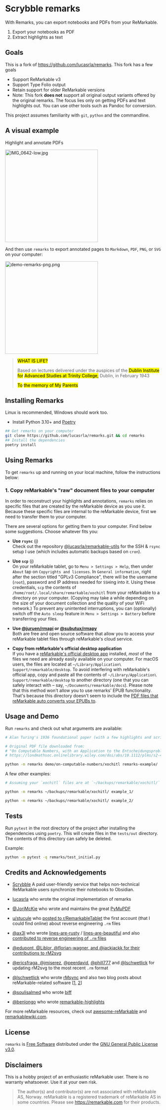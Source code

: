 # Scrybble remarks

With Remarks, you can export notebooks and PDFs from your ReMarkable.

1. Export your notebooks as PDF
2. Extract highlights as text

## Goals

This is a fork of https://github.com/lucasrla/remarks. This fork has a few goals

- Support ReMarkable v3
- Support Type Folio output
- Retain support for older ReMarkable versions
- Note: This fork **does not** support all original output variants offered by the original remarks. The focus lies only on getting PDFs and text highlights out. You can use other tools such as Pandoc for conversion.

This project assumes familiarity with `git`, `python` and the commandline.

## A visual example

Highlight and annotate PDFs

<!-- How to host images on GitHub but outside your repository? Open an issue, upload your images, and voila! Trick learned from http://felixhayashi.github.io/ReadmeGalleryCreatorForGitHub/ -->

<img width="300" alt="IMG_0642-low.jpg" src="https://user-images.githubusercontent.com/1920195/88480247-3d776680-cf2b-11ea-9c30-061ec0e5cc60.jpg">

And then use `remarks` to export annotated pages to `Markdown`, `PDF`, `PNG`, or `SVG` on your computer:

<img width="300" alt="demo-remarks-png.png" src="https://user-images.githubusercontent.com/1920195/88480249-410aed80-cf2b-11ea-919b-22fb550ed9d7.png">

> <mark>WHAT IS LIFE?</mark>
> 
> Based on lectures delivered under the auspices of the <mark>Dublin Institute for</mark> <mark>Advanced Studies at Trinity College,</mark> Dublin, in February 1943
> 
> <mark>To</mark>
> <mark>the memory of My</mark> <mark>Parents</mark>

## Installing Remarks

Linux is recommended, Windows should work too.

- Install Python 3.10+ and [Poetry](https://python-poetry.org/docs/)

```bash
## Get remarks on your computer
git clone https://github.com/lucasrla/remarks.git && cd remarks
## Install the dependencies
poetry install
```

## Using Remarks

To get `remarks` up and running on your local machine, follow the instructions below:

### 1. Copy reMarkable's "raw" document files to your computer

In order to reconstruct your highlights and annotations, `remarks` relies on specific files that are created by the reMarkable device as you use it. Because these specific files are internal to the reMarkable device, first we need to transfer them to your computer.

There are several options for getting them to your computer. Find below some suggestions. Choose whatever fits you:

- **Use `rsync`** ([i](https://en.wikipedia.org/wiki/Rsync))  
  Check out the repository [@lucasrla/remarkable-utils](https://github.com/lucasrla/remarkable-utils) for the SSH & `rsync` setup I use (which includes automatic backups based on `cron`). 

- **Use `scp`** ([i](https://en.wikipedia.org/wiki/Secure_copy_protocol))  
  On your reMarkable tablet, go to `Menu > Settings > Help`, then under `About` tap on `Copyrights and licenses`. In `General information`, right after the section titled "GPLv3 Compliance", there will be the username (`root`), password and IP address needed for `SSH`ing into it. Using these credentials, `scp` the contents of `/home/root/.local/share/remarkable/xochitl` from your reMarkable to a directory on your computer. (Copying may take a while depending on the size of your document collection and the quality of your WiFi network.) To prevent any unintented interruptions, you can (optionally) switch off the `Auto sleep` feature in `Menu > Settings > Battery` before transferring your files.

- **Use [@juruen/rmapi](https://github.com/juruen/rmapi) or [@subutux/rmapy](https://github.com/subutux/rmapy)**  
  Both are free and open source software that allow you to access your reMarkable tablet files through reMarkable's cloud service.

- **Copy from reMarkable's official desktop application**  
  If you have a [reMarkable's official desktop app](https://support.remarkable.com/s/article/Desktop-app) installed, _most_ of the files we need are already easily available on your computer. For macOS users, the files are located at `~/Library/Application\ Support/remarkable/desktop`. To avoid interfering with reMarkable's official app, copy and paste all the contents of `~/Library/Application\ Support/remarkable/desktop` to another directory (one that you can safely interact with – say, `~/Documents/remarkable/docs`). Please note that this method won't allow you to use remarks' EPUB functionality. That's because this directory doesn't seem to include the [PDF files that reMarkable auto converts your EPUBs to](https://github.com/lucasrla/remarks/pull/34).

## Usage and Demo

Run `remarks` and check out what arguments are available:


```sh
# Alan Turing's 1936 foundational paper (with a few highlights and scribbles)

# Original PDF file downloaded from:
# "On Computable Numbers, with an Application to the Entscheidungsproblem"
# https://londmathsoc.onlinelibrary.wiley.com/doi/abs/10.1112/plms/s2-42.1.230

python -m remarks demo/on-computable-numbers/xochitl remarks-example/
```

A few other examples:

```sh
# Assuming your `xochitl` files are at `~/backups/remarkable/xochitl/`

python -m remarks ~/backups/remarkable/xochitl/ example_1/

python -m remarks ~/backups/remarkable/xochitl/ example_2/
```

## Tests

Run `pytest` in the root directory of the project after installing the dependencies using `poetry`. This will create files in the `tests/out` directory. The contents of this directory can safely be deleted.

Example:

```sh
python -m pytest -q remarks/test_initial.py
```

## Credits and Acknowledgements

- [Scrybble](https://scrybble.ink) A paid user-friendly service that helps non-technical ReMarkable users synchronize their notebooks to Obsidian. 

- [lucasrla](https://github.com/lucasrla) who wrote the original implementation of remarks

- [@JorjMcKie](https://github.com/JorjMcKie) who wrote and maintains the great [PyMuPDF](https://github.com/pymupdf/PyMuPDF)

- [u/stucule](https://www.reddit.com/user/stucule/) who [posted to r/RemarkableTablet](https://www.reddit.com/r/RemarkableTablet/comments/7c5fh0/work_in_progress_format_of_the_lines_files/) the first account (that I could find online) about reverse engineering `.rm` files

- [@ax3l](https://github.com/ax3l) who wrote [lines-are-rusty](https://github.com/ax3l/lines-are-rusty) / [lines-are-beautiful](https://github.com/ax3l/lines-are-beautiful) and also [contributed to reverse engineering of `.rm` files](https://plasma.ninja/blog/devices/remarkable/binary/format/2017/12/26/reMarkable-lines-file-format.html)

- [@edupont, @Liblor, @florian-wagner, and @jackjackk for their contributions to rM2svg](https://github.com/reHackable/maxio/blob/33cdc1706b29698c15aac647619374e895ed3869/tools/rM2svg)

- [@ericsfraga, @jmiserez](https://github.com/jmiserez/maxio/blob/ee15bcc86e4426acd5fc70e717468862dce29fb8/tmp-rm16-ericsfraga-rm2svg.py), [@peerdavid](https://github.com/peerdavid/rmapi/blob/master/tools/rM2svg), [@phill777](https://github.com/phil777/maxio) and [@lschwetlick](https://github.com/lschwetlick/maxio/blob/master/rm_tools/rM2svg.py) for updating rM2svg to the most recent `.rm` format

- [@lschwetlick](https://github.com/lschwetlick) who wrote [rMsync](https://github.com/lschwetlick/rMsync) and also two blog posts about reMarkable-related software [[1](http://lisaschwetlick.de/blog/2018/03/25/reMarkable/), [2](http://lisaschwetlick.de/blog/2019/06/10/reMarkable-Update/)]

- [@soulisalmed](https://github.com/soulisalmed) who wrote [biff](https://github.com/soulisalmed/biff)

- [@benlongo](https://github.com/benlongo) who wrote [remarkable-highlights](https://github.com/benlongo/remarkable-highlights)

For more reMarkable resources, check out [awesome-reMarkable](https://github.com/reHackable/awesome-reMarkable) and [remarkablewiki.com](https://remarkablewiki.com/).

## License

`remarks` is [Free Software](https://www.gnu.org/philosophy/free-sw.html) distributed under the [GNU General Public License v3.0](https://choosealicense.com/licenses/gpl-3.0/).

## Disclaimers

This is a hobby project of an enthusiastic reMarkable user. There is no warranty whatsoever. Use it at your own risk.

> The author(s) and contributor(s) are not associated with reMarkable AS, Norway. reMarkable is a registered trademark of reMarkable AS in some countries. Please see https://remarkable.com for their products.
